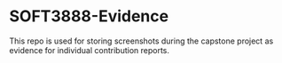 # SOFT3888-Evidence
This repo is used for storing screenshots during the capstone project as evidence for individual contribution reports.
